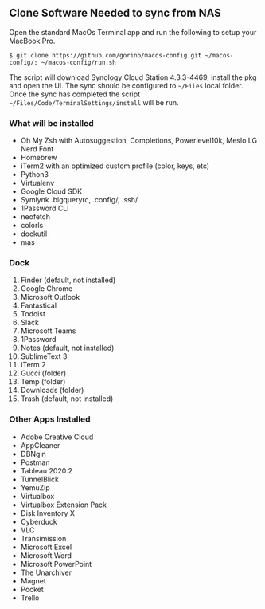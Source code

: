 ## Clone Software Needed to sync from NAS
Open the standard MacOs Terminal app and run the following to setup your MacBook Pro.
```
$ git clone https://github.com/gorino/macos-config.git ~/macos-config/; ~/macos-config/run.sh
```
The script will download Synology Cloud Station 4.3.3-4469, install the pkg and open the UI.
The sync should be configured to `~/Files` local folder.
Once the sync has completed the script `~/Files/Code/TerminalSettings/install` will be run.

### What will be installed
* Oh My Zsh with Autosuggestion, Completions, Powerlevel10k, Meslo LG Nerd Font
* Homebrew
* iTerm2 with an optimized custom profile (color, keys, etc)
* Python3
* Virtualenv
* Google Cloud SDK
* Symlynk .bigqueryrc, .config/, .ssh/
* 1Password CLI
* neofetch
* colorls
* dockutil
* mas

### Dock
1) Finder (default, not installed)
2) Google Chrome
3) Microsoft Outlook
4) Fantastical
5) Todoist
6) Slack
7) Microsoft Teams
8) 1Password
7) Notes (default, not installed)
8) SublimeText 3
9) iTerm 2
10) Gucci (folder)
11) Temp (folder)
12) Downloads (folder)
13) Trash (default, not installed)

### Other Apps Installed
* Adobe Creative Cloud
* AppCleaner
* DBNgin
* Postman
* Tableau 2020.2
* TunnelBlick
* YemuZip
* Virtualbox
* Virtualbox Extension Pack
* Disk Inventory X
* Cyberduck
* VLC
* Transimission
* Microsoft Excel
* Microsoft Word
* Microsoft PowerPoint
* The Unarchiver
* Magnet
* Pocket
* Trello
